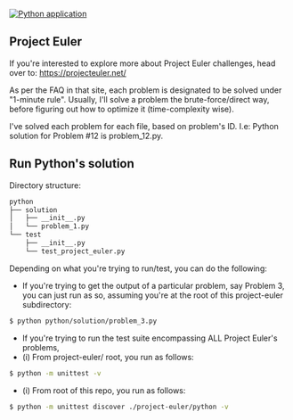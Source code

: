 [![Python application](https://github.com/VivaainNg/Programming-Challenges/actions/workflows/python-cicd.yml/badge.svg)](https://github.com/VivaainNg/Programming-Challenges/actions/workflows/python-cicd.yml)


## Project Euler

If you're interested to explore more about Project Euler challenges, head over to: https://projecteuler.net/


As per the FAQ in that site, each problem is designated to be solved under "1-minute rule". Usually, I'll solve a
problem the brute-force/direct way, before figuring out how to optimize it (time-complexity wise).


I've solved each problem for each file, based on problem's ID. I.e: Python solution for Problem #12 is problem_12.py.


## Run Python's solution


Directory structure:
```sh
python
├── solution
│   ├── __init__.py
│   └── problem_1.py
└── test
    ├── __init__.py
    └── test_project_euler.py
```


Depending on what you're trying to run/test, you can do the following:


* If you're trying to get the output of a particular problem, say Problem 3, you can just run as so, assuming you're at the root of this project-euler subdirectory:
```sh
$ python python/solution/problem_3.py
```

* If you're trying to run the test suite encompassing ALL Project Euler's problems,
* (i) From project-euler/ root, you run as follows:
```sh
$ python -m unittest -v
```

* (i) From root of this repo, you run as follows:
```sh
$ python -m unittest discover ./project-euler/python -v
```
